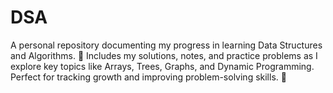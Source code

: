 # DSA
A personal repository documenting my progress in learning Data Structures and Algorithms. 🌱 Includes my solutions, notes, and practice problems as I explore key topics like Arrays, Trees, Graphs, and Dynamic Programming. Perfect for tracking growth and improving problem-solving skills. 🚀
